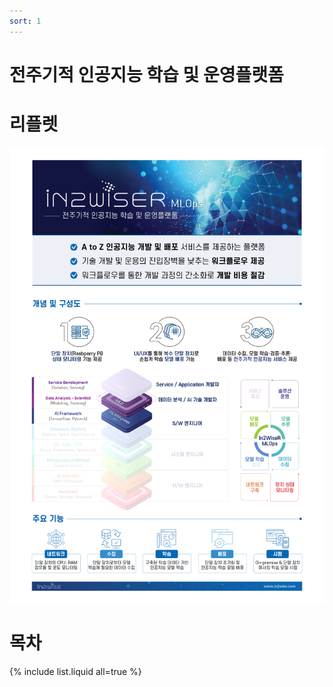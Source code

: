 ```yaml
---
sort: 1
---
```


# 전주기적 인공지능 학습 및 운영플랫폼


# 리플렛
  ![loginflow](images/0.1.leaflet.png)

# 목차

{% include list.liquid all=true %}

